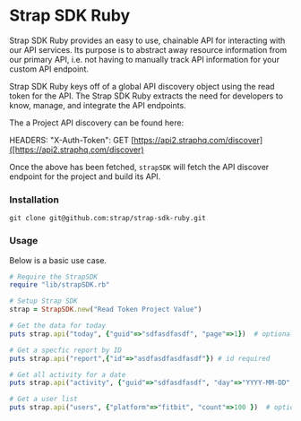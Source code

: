 # Strap SDK Ruby

Strap SDK Ruby provides an easy to use, chainable API for interacting with our
API services.  Its purpose is to abstract away resource information from
our primary API, i.e. not having to manually track API information for
your custom API endpoint.

Strap SDK Ruby keys off of a global API discovery object using the read token for the API. 
The Strap SDK Ruby extracts the need for developers to know, manage, and integrate the API endpoints.

The a Project API discovery can be found here:

HEADERS: "X-Auth-Token": 
GET [https://api2.straphq.com/discover]([https://api2.straphq.com/discover)

Once the above has been fetched, `strapSDK` will fetch the API discover
endpoint for the project and build its API.

### Installation

```
git clone git@github.com:strap/strap-sdk-ruby.git
```

### Usage

Below is a basic use case.

```ruby
# Require the StrapSDK
require "lib/strapSDK.rb"

# Setup Strap SDK
strap = StrapSDK.new("Read Token Project Value")

# Get the data for today
puts strap.api("today", {"guid"=>"sdfasdfasdf", "page"=>1})  # optional second array

# Get a specfic report by ID
puts strap.api("report",{"id"=>"asdfasdfasdfasdf"}) # id required

# Get all activity for a date
puts strap.api("activity", {"guid"=>"sdfasdfasdf", "day"=>"YYYY-MM-DD", "count" => 500}) #guid is required

# Get a user list
puts strap.api("users", {"platform"=>"fitbit", "count"=>100 })  # optional second array

```
